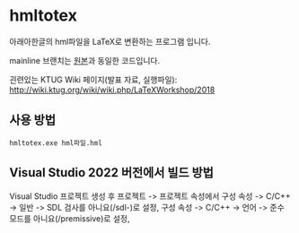# hmltotex
아래아한글의 hml파일을 LaTeX로 변환하는 프로그램 입니다.


mainline 브랜치는 [원본](https://github.com/yeo32cjf/hmltotex_open)과 동일한 코드입니다.

괸련있는 KTUG Wiki 페이지(발표 자료, 실행파일): http://wiki.ktug.org/wiki/wiki.php/LaTeXWorkshop/2018

## 사용 방법 
```
hmltotex.exe hml파일.hml
```

## Visual Studio 2022 버전에서 빌드 방법
Visual Studio 프로젝트 생성 후 프로젝트 -> 프로젝트 속성에서 구성 속성 -> C/C++ -> 일반 -> SDL 검사를 아니요(/sdl-)로 설정, 구성 속성 -> C/C++ -> 언어 -> 준수 모드를 아니요(/premissive)로 설정, 
